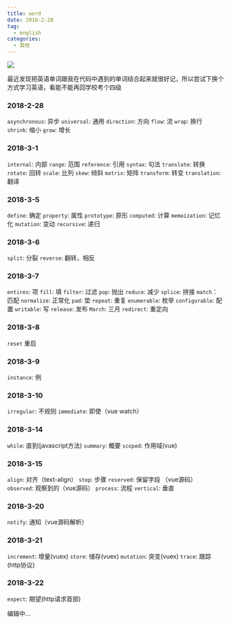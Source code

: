 ```yaml
---
title: word
date: 2018-2-28
tag: 
  - english
categories:
  - 其他
---
```


![](/imgs/english/theme/bird.png)

最近发现把英语单词跟我在代码中遇到的单词结合起来就很好记，所以尝试下换个方式学习英语，看能不能再回学校考个四级

### 2018-2-28

`asynchronous`: 异步
`universal`: 通用
`direction`: 方向
`flow`: 流
`wrap`: 换行
`shrink`: 缩小
`grow`: 增长

### 2018-3-1

`internal`: 内部
`range`: 范围
`reference`: 引用
`syntax`: 句法
`translate`: 转换
`rotate`: 回转
`scale`: 比列
`skew`: 倾斜
`matrix`: 矩阵
`transform`: 转变
`translation`: 翻译

### 2018-3-5

`define`: 确定
`property`: 属性
`prototype`: 原形
`computed`: 计算
`memoization`: 记忆化
`mutation`: 变动
`recursive`: 递归

### 2018-3-6

`split`: 分裂
`reverse`: 翻转，相反

### 2018-3-7

`entires`: 项
`fill`: 填
`filter`: 过滤
`pop`: 抛出
`reduce`: 减少
`splice`: 拼接
`match`：匹配
`normalize`: 正常化
`pad`: 垫
`repeat`: 重复
`enumerable`: 枚举
`configurable`: 配置
`writable`: 写
`release`: 发布
`March`: 三月
`redirect`: 重定向

### 2018-3-8

`reset` 重启

### 2018-3-9

`instance`: 例

### 2018-3-10

`irregular`: 不规则
`immediate`: 即使（vue watch）

### 2018-3-14

`while`: 直到(javascript方法)
`summary`: 概要
`scoped`: 作用域(vue)

### 2018-3-15
`align`: 对齐（text-align）
`step`: 步骤
`reserved`: 保留字段 （vue源码）
`observed`: 观察到的（vue源码）
`process`: 流程
`vertical`: 垂直

### 2018-3-20

`notify`: 通知（vue源码解析）

### 2018-3-21

`increment`: 增量(vuex)
`store`: 储存(vuex)
`mutation`: 突变(vuex)
`trace`: 跟踪(http协议)

### 2018-3-22

`expect`: 期望(http请求首部)

编辑中...
